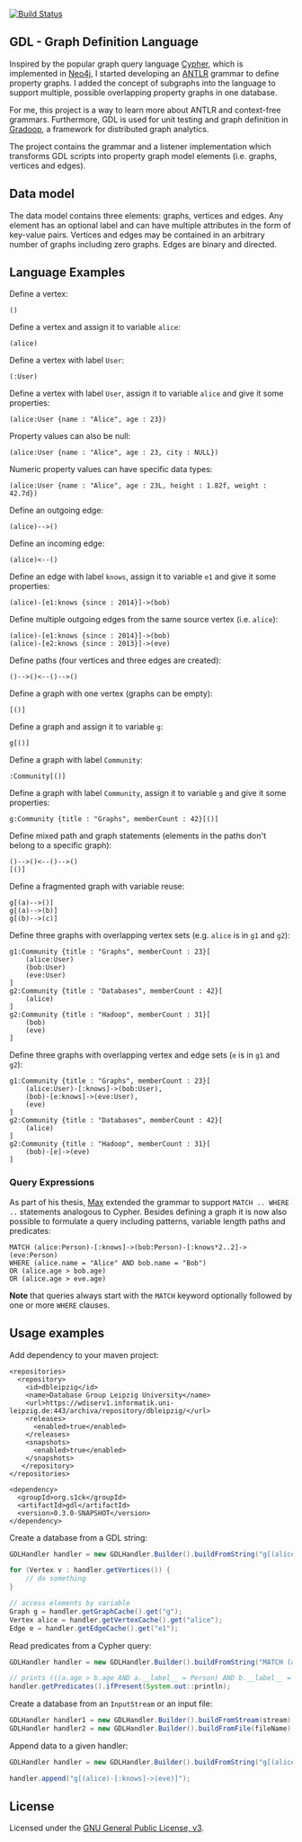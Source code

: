 [![Build Status](https://travis-ci.org/s1ck/gdl.svg?branch=master)](https://travis-ci.org/s1ck/gdl)

## GDL - Graph Definition Language

Inspired by the popular graph query language [Cypher](http://neo4j.com/docs/stable/cypher-query-lang.html),
which is implemented in [Neo4j](http://neo4j.com/), I started developing an [ANTLR](http://www.antlr.org/)
grammar to define property graphs. I added the concept of subgraphs into the language to support multiple, 
possible overlapping property graphs in one database. 

For me, this project is a way to learn more about ANTLR and context-free grammars. Furthermore, GDL is used
for unit testing and graph definition in [Gradoop](https://github.com/dbs-leipzig/gradoop), a framework for 
distributed graph analytics.

The project contains the grammar and a listener implementation which transforms GDL scripts into
property graph model elements (i.e. graphs, vertices and edges).

## Data model

The data model contains three elements: graphs, vertices and edges. Any element has an optional
label and can have multiple attributes in the form of key-value pairs. Vertices and edges may 
be contained in an arbitrary number of graphs including zero graphs. Edges are binary and directed.

## Language Examples

Define a vertex:

```
()
```

Define a vertex and assign it to variable `alice`:

```
(alice)
```

Define a vertex with label `User`:

```
(:User)
```

Define a vertex with label `User`, assign it to variable `alice` and give it some properties:

```
(alice:User {name : "Alice", age : 23})
```

Property values can also be null:

```
(alice:User {name : "Alice", age : 23, city : NULL})
```

Numeric property values can have specific data types:

```
(alice:User {name : "Alice", age : 23L, height : 1.82f, weight : 42.7d})
```

Define an outgoing edge:

```
(alice)-->()
```

Define an incoming edge:

```
(alice)<--()
```

Define an edge with label `knows`, assign it to variable `e1` and give it some properties:

```
(alice)-[e1:knows {since : 2014}]->(bob)
```

Define multiple outgoing edges from the same source vertex (i.e. `alice`):

```
(alice)-[e1:knows {since : 2014}]->(bob)
(alice)-[e2:knows {since : 2013}]->(eve)
```

Define paths (four vertices and three edges are created):

```
()-->()<--()-->()
```

Define a graph with one vertex (graphs can be empty):

```
[()]
```

Define a graph and assign it to variable `g`:

```
g[()]
```

Define a graph with label `Community`:

```
:Community[()]
```

Define a graph with label `Community`, assign it to variable `g` and give it some properties:

```
g:Community {title : "Graphs", memberCount : 42}[()]
```

Define mixed path and graph statements (elements in the paths don't belong to a specific graph):

```
()-->()<--()-->()
[()]
```

Define a fragmented graph with variable reuse:

```
g[(a)-->()]
g[(a)-->(b)]
g[(b)-->(c)]
```

Define three graphs with overlapping vertex sets (e.g. `alice` is in `g1` and `g2`):

```
g1:Community {title : "Graphs", memberCount : 23}[
    (alice:User)
    (bob:User)
    (eve:User)
]
g2:Community {title : "Databases", memberCount : 42}[
    (alice)
]
g2:Community {title : "Hadoop", memberCount : 31}[
    (bob)
    (eve)
]
```

Define three graphs with overlapping vertex and edge sets (`e` is in `g1` and `g2`):

```
g1:Community {title : "Graphs", memberCount : 23}[
    (alice:User)-[:knows]->(bob:User),
    (bob)-[e:knows]->(eve:User),
    (eve)
]
g2:Community {title : "Databases", memberCount : 42}[
    (alice)
]
g2:Community {title : "Hadoop", memberCount : 31}[
    (bob)-[e]->(eve)
]
```

### Query Expressions

As part of his thesis, [Max](https://github.com/DarthMax) extended the grammar to support `MATCH .. WHERE ..`
statements analogous to Cypher. Besides defining a graph it is now also possible to formulate a query including 
patterns, variable length paths and predicates:

```
MATCH (alice:Person)-[:knows]->(bob:Person)-[:knows*2..2]->(eve:Person)
WHERE (alice.name = "Alice" AND bob.name = "Bob") 
OR (alice.age > bob.age)
OR (alice.age > eve.age)
```

**Note** that queries always start with the `MATCH` keyword optionally followed by one or more
`WHERE` clauses. 

## Usage examples

Add dependency to your maven project:

```
<repositories>
  <repository>
    <id>dbleipzig</id>
    <name>Database Group Leipzig University</name>
    <url>https://wdiserv1.informatik.uni-leipzig.de:443/archiva/repository/dbleipzig/</url>
    <releases>
      <enabled>true</enabled>
    </releases>
    <snapshots>
      <enabled>true</enabled>
    </snapshots>
   </repository>
</repositories>

<dependency>
  <groupId>org.s1ck</groupId>
  <artifactId>gdl</artifactId>
  <version>0.3.0-SNAPSHOT</version>
</dependency>
```

Create a database from a GDL string:

```java
GDLHandler handler = new GDLHandler.Builder().buildFromString("g[(alice)-[e1:knows {since : 2014}]->(bob)]");

for (Vertex v : handler.getVertices()) {
    // do something
}

// access elements by variable
Graph g = handler.getGraphCache().get("g");
Vertex alice = handler.getVertexCache().get("alice");
Edge e = handler.getEdgeCache().get("e1");
```

Read predicates from a Cypher query:

```java
GDLHandler handler = new GDLHandler.Builder().buildFromString("MATCH (a:Person)-[e:knows]->(b:Person) WHERE a.age > b.age");

// prints (((a.age > b.age AND a.__label__ = Person) AND b.__label__ = Person) AND e.__label__ = knows)
handler.getPredicates().ifPresent(System.out::println);
```

Create a database from an `InputStream` or an input file:

```java
GDLHandler handler1 = new GDLHandler.Builder().buildFromStream(stream);
GDLHandler handler2 = new GDLHandler.Builder().buildFromFile(fileName);
```

Append data to a given handler:

```java
GDLHandler handler = new GDLHandler.Builder().buildFromString("g[(alice)-[e1:knows {since : 2014}]->(bob)]");

handler.append("g[(alice)-[:knows]->(eve)]");
```

## License

Licensed under the [GNU General Public License, v3](http://www.gnu.org/licenses/gpl-3.0.html).
